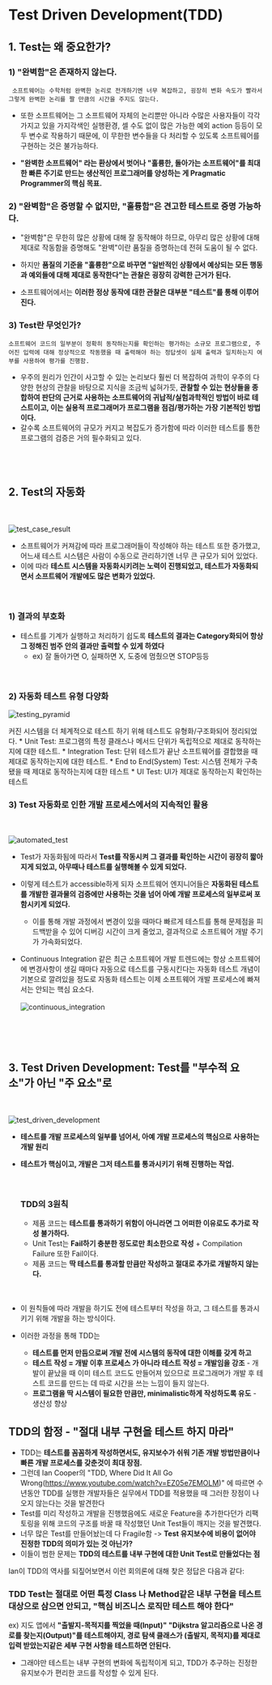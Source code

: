 # Test Driven Development(TDD)

## 1. Test는 왜 중요한가?

### 1) "완벽함"은 존재하지 않는다.

     소프트웨어는 수학처럼 완벽한 논리로 전개하기엔 너무 복잡하고, 굉장히 변화 속도가 빨라서 그렇게 완벽한 논리를 짤 만큼의 시간을 주지도 않는다.

* 또한 소프트웨어는 그 소프트웨어 자체의 논리뿐만 아니라 수많은 사용자들이 각각 가지고 있을 가지각색인 실행환경, 셀 수도 없이 많은 가능한 예외 action 등등이 모두 변수로 작용하기 때문에, 이 무한한 변수들을 다 처리할 수 있도록 소프트웨어를 구현하는 것은 불가능하다. 

* **"완벽한 소프트웨어" 라는 환상에서 벗어나 "훌륭한, 돌아가는 소프트웨어"를 최대한 빠른 주기로 만드는 생산적인 프로그래머를 양성하는 게 Pragmatic Programmer의 핵심 목표.**

### 2) "완벽함"은 증명할 수 없지만, "훌륭함"은 견고한 테스트로 증명 가능하다.
* "완벽함"은 무한히 많은 상황에 대해 잘 동작해야 하므로, 아무리 많은 상황에 대해 제대로 작동함을 증명해도 "완벽"이란 품질을 증명하는데 전혀 도움이 될 수 없다.
  
* 하지만 **품질의 기준을 "훌륭한"으로 바꾸면 "일반적인 상황에서 예상되는 모든 행동과 예외들에 대해 제대로 동작한다"는 관찰은 굉장히 강력한 근거가 된다.**

* 소프트웨어에서는 **이러한 정상 동작에 대한 관찰은 대부분 "테스트"를 통해 이루어진다.**

### 3) Test란 무엇인가?

    소프트웨어 코드의 일부분이 정확히 동작하는지를 확인하는 평가하는 소규모 프로그램으로, 주어진 입력에 대해 정상적으로 작동했을 때 출력해야 하는 정답셋이 실제 출력과 일치하는지 여부를 사용하여 평가를 진행함.

* 우주의 원리가 인간이 사고할 수 있는 논리보다 훨씬 더 복잡하여 과학이 우주의 다양한 현상의 관찰을 바탕으로 지식을 조금씩 넓혀가듯, **관찰할 수 있는 현상들을 종합하여 판단의 근거로 사용하는 소프트웨어의 귀납적/실험과학적인 방법이 바로 테스트이고, 이는 실용적 프로그래머가 프로그램을 점검/평가하는 가장 기본적인 방법이다.**
* 갈수록 소프트웨어의 규모가 커지고 복잡도가 증가함에 따라 이러한 테스트를 통한 프로그램의 검증은 거의 필수화되고 있다.
</br></br></br></br>

## 2. Test의 자동화
</br></br>
![test_case_result](./../images/testcaseresult.png)

* 소프트웨어가 커져감에 따라 프로그래머들이 작성해야 하는 테스트 또한 증가했고, 어느새 테스트 시스템은 사람이 수동으로 관리하기엔 너무 큰 규모가 되어 있었다.
* 이에 따라 **테스트 시스템을 자동화시키려는 노력이 진행되었고, 테스트가 자동화되면서 소프트웨어 개발에도 많은 변화가 있었다.**
 </br></br></br>

### 1) 결과의 부호화

* 테스트를 기계가 실행하고 처리하기 쉽도록 **테스트의 결과는 Category화되어 항상 그 정해진 범주 안의 결과만 출력할 수 있게 하였다**
   * ex) 잘 돌아가면 O, 실패하면 X, 도중에 멈췄으면 STOP등등
  </br></br></br>

### 2) 자동화 테스트 유형 다양화
![testing_pyramid](./../images/testingpyramid.png)


커진 시스템을 더 체계적으로 테스트 하기 위해 테스트도 유형화/구조화되어 정리되었다.
    * Unit Test: 프로그램의 특정 클래스나 메서드 단위가 독립적으로 제대로 동작하는지에 대한 테스트.
    * Integration Test: 단위 테스트가 끝난 소프트웨어를 결합했을 때 제대로 동작하는지에 대한 테스트.
    * End to End(System) Test: 시스템 전체가 구축됐을 때 제대로 동작하는지에 대한 테스트
    * UI Test: UI가 제대로 동작하는지 확인하는 테스트

### 3) Test 자동화로 인한 개발 프로세스에서의 지속적인 활용
</br></br>
![automated_test](./../images/automatedtest.jpg)
* Test가 자동화됨에 따라서 **Test를 작동시켜 그 결과를 확인하는 시간이 굉장히 짧아지게 되었고, 아무때나 테스트를 실행해볼 수 있게 되었다.**
* 이렇게 테스트가 accessible하게 되자 소프트웨어 엔지니어들은 **자동화된 테스트를 개발한 결과물의 검증에만 사용하는 것을 넘어 아예 개발 프로세스의 일부로써 포함시키게 되었다.**
    * 이를 통해 개발 과정에서 변경이 있을 때마다 빠르게 테스트를 통해 문제점을 피드백받을 수 있어 디버깅 시간이 크게 줄었고, 결과적으로 소프트웨어 개발 주기가 가속화되었다.

* Continuous Integration 같은 최근 소프트웨어 개발 트렌드에는 항상 소프트웨어에 변경사항이 생길 때마다 자동으로 테스트를 구동시킨다는 자동화 테스트 개념이 기본으로 깔려있을 정도로 자동화 테스트는 이제 소프트웨어 개발 프로세스에 빠져서는 안되는 핵심 요소다.
</br></br>
![continuous_integration](./../images/continuousintegration.jpg)


</br></br></br>

## 3. Test Driven Development: Test를 "부수적 요소"가 아닌 "주 요소"로
</br></br>
![test_driven_development](./../images/tdd.png)

* **테스트를 개발 프로세스의 일부를 넘어서, 아예 개발 프로세스의 핵심으로 사용하는 개발 원리**
* **테스트가 핵심이고, 개발은 그저 테스트를 통과시키기 위해 진행하는 작업.**
  </br></br></br>
  ### TDD의 3원칙
  * 제품 코드는 **테스트를 통과하기 위함이 아니라면 그 어떠한 이유로도 추가로 작성 불가하다.**
  * Unit Test는 **Fail하기 충분한 정도로만 최소한으로 작성** + Compilation Failure 또한 Fail이다.
  * 제품 코드는 **딱 테스트를 통과할 만큼만 작성하고 절대로 추가로 개발하지 않는다.**
</br></br></br>

* 이 원칙들에 따라 개발을 하기도 전에 테스트부터 작성을 하고, 그 테스트를 통과시키기 위해 개발을 하는 방식이다.
* 이러한 과정을 통해 TDD는 
   * **테스트를 먼저 만듬으로써 개발 전에 시스템의 동작에 대한 이해를 갖게 하고**
   * **테스트 작성 = 개발 이후 프로세스 가 아니라 테스트 작성 = 개발임을 강조** - 개발이 끝났을 때 이미 테스트 코드도 만들어져 있으므로 프로그래머가 개발 후 테스트 코드를 만드는 데 따로 시간을 쓰는 느낌이 들지 않는다.
   * **프로그램을 딱 시스템이 필요한 만큼만, minimalistic하게 작성하도록 유도** - 생산성 향상

## TDD의 함정 - "절대 내부 구현을 테스트 하지 마라"
* TDD는 **테스트를 꼼꼼하게 작성하면서도, 유지보수가 쉬워 기존 개발 방법만큼이나 빠른 개발 프로세스를 갖춘것이 최대 장점.**
* 그런데 Ian Cooper의 "TDD, Where Did It All Go Wrong(https://www.youtube.com/watch?v=EZ05e7EMOLM)" 에 따르면 수년동안 TDD를 실행한 개발자들은 실무에서 TDD를 적용했을 때 그러한 장점이 나오지 않는다는 것을 발견한다
* Test를 미리 작성하고 개발을 진행했음에도 새로운 Feature을 추가한다던가 리팩토링을 위해 코드의 구조를 바꿀 때 작성했던 Unit Test들이 깨지는 것을 발견했다.
* 너무 많은 Test를 만들어놨는데 다 Fragile함 -> **Test 유지보수에 비용이 없어야 진정한 TDD의 의미가 있는 것 아닌가?**
* 이들이 범한 문제는 **TDD의 테스트를 내부 구현에 대한 Unit Test로 만들었다는 점**

Ian이 TDD의 역사를 되짚어보면서 이런 회의론에 대해 찾은 정답은 다음과 같다:

### TDD Test는 절대로 어떤 특정 Class 나 Method같은 내부 구현을 테스트 대상으로 삼으면 안되고, "핵심 비즈니스 로직만 테스트 해야 한다"
ex) 지도 앱에서 **"출발지-목적지를 찍었을 때(Input)" "Dijkstra 알고리즘으로 나온 경로를 찾는지(Output)"를 테스트해야지, 경로 탐색 클래스가 (출발지, 목적지)를 제대로 입력 받았는지같은 세부 구현 사항을 테스트하면 안된다.**

* 그래야만 테스트는 내부 구현의 변화에 독립적이게 되고, TDD가 추구하는 진정한 유지보수가 편리한 코드를 작성할 수 있게 된다.
